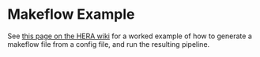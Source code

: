 # Makeflow Example

See [this page on the HERA wiki](http://hera.pbworks.com/w/page/124165410/Makeflow%20example)
for a worked example of how to generate a makeflow file from a config file, and
run the resulting pipeline.
